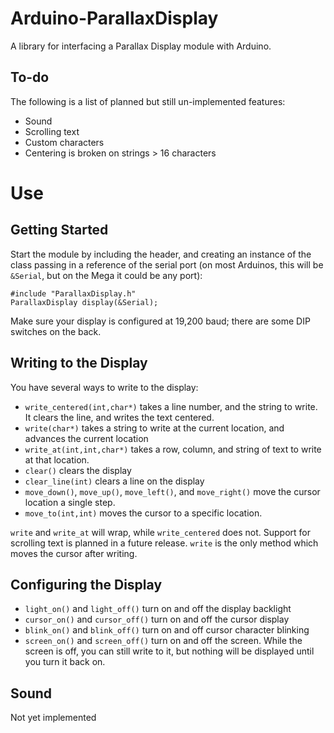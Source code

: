 Arduino-ParallaxDisplay
=======================

A library for interfacing a Parallax Display module with Arduino.

To-do
-----

The following is a list of planned but still un-implemented features:

  * Sound
  * Scrolling text
  * Custom characters
  * Centering is broken on strings > 16 characters

Use
===

Getting Started
---------------

Start the module by including the header, and creating an instance of the class passing in a reference
of the serial port (on most Arduinos, this will be `&Serial`, but on the Mega it could be any port):

    #include "ParallaxDisplay.h"
    ParallaxDisplay display(&Serial);

Make sure your display is configured at 19,200 baud; there are some DIP switches on the back.

Writing to the Display
----------------------

You have several ways to write to the display:

  * `write_centered(int,char*)` takes a line number, and the string to write. It clears the line, and writes
    the text centered.
  * `write(char*)` takes a string to write at the current location, and advances the current location
  * `write_at(int,int,char*)` takes a row, column, and string of text to write at that location.
  * `clear()` clears the display
  * `clear_line(int)` clears a line on the display
  * `move_down()`, `move_up()`, `move_left()`, and `move_right()` move the cursor location a single step.
  * `move_to(int,int)` moves the cursor to a specific location.

`write` and `write_at` will wrap, while `write_centered` does not. Support for scrolling text is planned in
a future release. `write` is the only method which moves the cursor after writing.

Configuring the Display
-----------------------

  * `light_on()` and `light_off()` turn on and off the display backlight
  * `cursor_on()` and `cursor_off()` turn on and off the cursor display
  * `blink_on()` and `blink_off()` turn on and off cursor character blinking
  * `screen_on()` and `screen_off()` turn on and off the screen. While the screen is off, you can still
    write to it, but nothing will be displayed until you turn it back on.

Sound
-----

Not yet implemented